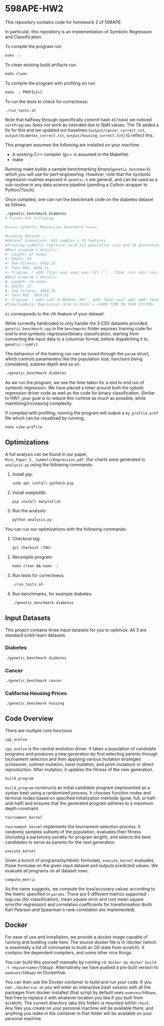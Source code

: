 # 598APE-HW2

This repository contains code for homework 2 of 598APE.

In particular, this repository is an implementation of Symbolic Regression and Classification.

To compile the program run:
```bash
make -j
```

To clean existing build artifacts run:
```bash
make clean
```

To compile the program with profiling on run:
```bash
make -j PROFILE=1
```

To run the tests to check for correctness:
```bash
./run_tests.sh
```
Note that halfway through (specifically commit hash `4573eb4`) we noticed `sortPrograms` does not work as intended due to NaN values. The TA added a fix for this
and we updated our baselines (`output/cancer_correct.txt`, `output/diabetes_correct.txt`, `output/housing_correct.txt`) to reflect this.

This program assumes the following are installed on your machine:
* A working C++ compiler (g++ is assumed in the Makefile)
* make

Running make builds a sample benchmarking binary(`genetic_benchmark`) which you will use for perf engineering. However, note that the symbolic regression routines exposed in `genetic.h` are general, and can be used as a sub-routine in any data science pipeline (pending a Cython wrapper to Python/Torch).

Once compiled, one can run the benchmark code on the diabetes dataset as follows:
```bash
./genetic_benchmark diabetes
# Prints the following

#===== Symbolic Regression Benchmark =====

#Loading dataset...
#Dataset dimensions: 442 samples x 10 features
#Training symbolic regressor with 512 population size and 16 generations
#Best program 1 details:
#- Length: 47 nodes
#- Depth: 10
#- Raw fitness: 4702.25
#- Test MSE: 3434.51
#- Program: ( add( fdim( exp( exp( exp( X2) ) ) , fdim( cos( abs( cos( X3) ) ) , abs( mult( X7, X0) ) ) ) , add( fdim( exp( exp( exp( X2) ) ) , fdim( abs( X3) , abs( mult( X7, X0) ) ) ) , exp( log( fdim( exp( add( exp( exp( add( X8, X0) ) ) , add( exp( X0) , exp( abs( X3) ) ) ) ) , cos( cos( X4) ) ) ) ) ) ) )
#Best program 2 details:
#- Length: 74 nodes
#- Depth: 13
#- Raw fitness: 4994.76
#- Test MSE: 3914.01
#- Program: ( add( sub( 0.004944, X0) , add( fdim( exp( add( add( fdim( cos( abs( cos( X3) ) ) , sin( exp( X8) ) ) , exp( mult( cos( fdim( X0, X3) ) , cos( cos( sin( mult( exp( X0) , sin( X3) ) ) ) ) ) ) ) , add( cos( mult( X7, X0) ) , exp( mult( sub( sin( X3) , mult( X0, X8) ) , cos( X7) ) ) ) ) ) , fdim( abs( sub( X5, X0) ) , abs( mult( X7, X0) ) ) ) , exp( log( fdim( exp( add( exp( exp( add( X8, X0) ) ) , add( exp( X0) , exp( abs( X3) ) ) ) ) , cos( exp( X0) ) ) ) ) ) ) )
#Time(Symbolic Regression (End-to-End)) = <SOME TIME ON YOUR SYSTEM>
```
`Xi` corresponds to the `i`th feature of your dataset.

While currently hardcoded to only handle the 3 CSV datasets provided, `genetic_benchmark.cpp` in the `benchmarks` folder exposes training code for end to end symbolic regression/binary classification, starting from converting the input data to a columnar format, before dispatching it to `genetic::symFit`. 

The behaviour of the training run can be tuned through the `param` struct, which controls paramenters like the population size, functions being considered, subtree depth and so on.  

```bash
./genetic_benchmark diabetes
```

As we run the program, we see the time taken for a end to end run of symbolic regression. We have placed a timer around both the sybolic regression driver code as well as the code for binary classification. Similar to HW1, your goal is to reduce this runtime as much as possible, while maintining/increasing complexity. 

If compiled with profiling, running the program will output a `my_profile.prof` file which can be visualized by running:
```bash
make view-profile
```

## Optimizations
A full analysis can be found in our paper, `Mini_Paper_2__SymbolicRegression.pdf`. Our charts were generated in `analysis.py` using the following commands:
1. Install pip:
   ```bash
   sudo apt install python3-pip
   ```
2. Install matplotlib:
    ```bash
    pip install matplotlib
    ```
3. Run the analysis:
    ```bash
    python analysis.py
    ```

You can run our optimizations with the following commands:
1. Checkout tag:
   ```bash
   git checkout <TAG>
   ```
2. Recompile program:
    ```bash
    make clean && make -j
    ```
3. Run tests for correctness:
    ```bash
    ./run_tests.sh
    ```
4. Run benchmarks, for example diabetes:
    ```bash
    ./genetic_benchmark diabetes
    ```

## Input Datasets
This project contains three input datasets for you to optimize. All 3 are standard scikit-learn datasets. 

### Diabetes

```bash
./genetic_benchmark diabetes
```

### Cancer

```bash
./genetic_benchmark cancer
```

### California Housing Prices

```bash
./genetic_benchmark housing
```

## Code Overview

There are multiple core functions

`cpp_evolve`

`cpp_evolve` is the central evolution driver. It takes a population of candidate programs and produces a new generation by first selecting parents through tournament selection and then applying various mutation strategies (crossover, subtree mutation, hoist mutation, and point mutation) or direct reproduction. After mutation, it updates the fitness of the new generation.

`build_program`

`build_program` constructs an initial candidate program (represented as a syntax tree) using a randomized process. It chooses function nodes and terminal nodes based on specified initialization methods (grow, full, or half-and-half) and ensures that the generated program adheres to a maximum depth constraint.

`tournament_kernel` 

`tournament_kernel` implements the tournament selection process. It randomly samples subsets of the population, evaluates their fitness (including a parsimony penalty for program length), and selects the best candidates to serve as parents for the next generation.

`execute_kernel`

Given a bunch of programs(symbolic formulae), `execute_kernel` evaluates those formulae on the given input dataset and outputs predicted values. We evaluate all programs on all dataset rows. 

`compute_metric`

As the name suggests, we compute the loss/accuracy values according to the metric specified in `params`. There are 5 different metrics supported - logLoss (for classification), mean square error and root mean square error(for regression) and correlation coefficients for transformation (both Karl Pearson and Spearman's rank correlation are implemented). 

## Docker

For ease of use and installation, we provide a docker image capable of running and building code here. The source docker file is in /docker (which is essentially a list of commands to build an OS state from scratch). It contains the dependent compilers, and some other nice things.

You can build this yourself manually by running `cd docker && docker build -t <myusername>/598ape`. Alternatively we have pushed a pre-built version to `wsmoses/598ape` on Dockerhub.

You can then use the Docker container to build and run your code. If you run `./dockerrun.sh` you will enter an interactive bash session with all the packages from docker installed (that script by default uses `wsmoses/598ape`, feel free to replace it with whatever location you like if you built from scratch). The current directory (aka this folder) is mounted within `/host`. Any files you create on your personal machine will be available there, and anything you make in the container in that folder will be available on your personal machine.
